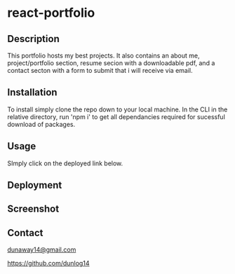 # react-portfolio

## Description

This portfolio hosts my best projects. It also contains an about me, project/portfolio section, resume secion with a downloadable pdf, and a contact secton with a form to submit that i will receive via email.

## Installation

To install simply clone the repo down to your local machine. In the CLI in the relative directory, run 'npm i' to get all dependancies required for sucessful download of packages.

## Usage

SImply click on the deployed link below. 

## Deployment


## Screenshot


## Contact

dunaway14@gmail.com

https://github.com/dunlog14
